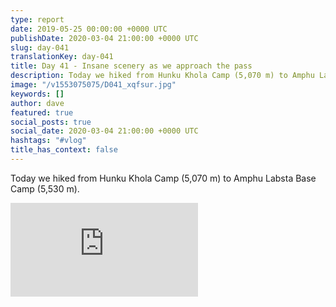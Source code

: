 ```yaml
---
type: report
date: 2019-05-25 00:00:00 +0000 UTC
publishDate: 2020-03-04 21:00:00 +0000 UTC
slug: day-041
translationKey: day-041
title: Day 41 - Insane scenery as we approach the pass
description: Today we hiked from Hunku Khola Camp (5,070 m) to Amphu Labsta Base Camp (5,530 m).
image: "/v1553075075/D041_xqfsur.jpg"
keywords: []
author: dave
featured: true
social_posts: true
social_date: 2020-03-04 21:00:00 +0000 UTC
hashtags: "#vlog"
title_has_context: false
---
```


Today we hiked from Hunku Khola Camp (5,070 m) to Amphu Labsta Base Camp (5,530 m).

<iframe src="https://www.youtube.com/embed/AHYZnfJ_LLg" frameborder="0" allow="accelerometer; autoplay; encrypted-media; gyroscope; picture-in-picture" allowfullscreen></iframe>

